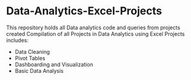 # Data-Analytics-Excel-Projects
This repository holds all Data analytics code and queries from projects created
Compilation of all Projects in Data Analytics using Excel
Projects includes:
- Data Cleaning
- Pivot Tables
- Dashboarding and Visualization
- Basic Data Analysis
